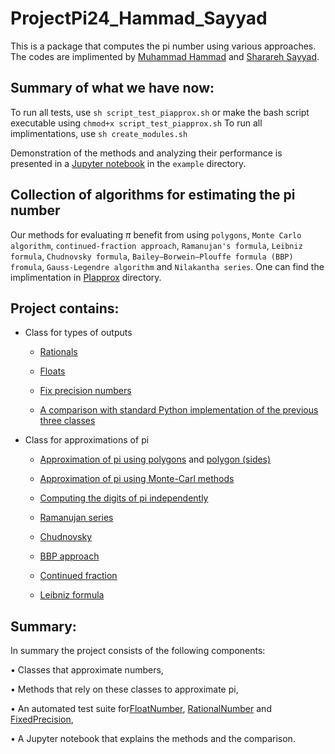 # ProjectPi24_Hammad_Sayyad

This is a package that computes the pi number using various approaches.
The codes are implimented by <ins>Muhammad Hammad</ins> and <ins>Sharareh Sayyad</ins>.

## Summary of what we have now: 
To run all tests, use `sh script_test_piapprox.sh` or make the bash script executable using `chmod+x script_test_piapprox.sh`
To run all implimentations, use `sh create_modules.sh`

Demonstration of the methods and analyzing their performance is presented in a [Jupyter notebook](examples/Demostration_pi_approximations.ipynb) in the `example` directory.

## Collection of algorithms for estimating the pi number

Our methods for evaluating $\pi$ benefit from using `polygons`, `Monte Carlo algorithm`, `continued-fraction approach`, `Ramanujan's formula`, `Leibniz formula`, `Chudnovsky formula`, `Bailey–Borwein–Plouffe formula (BBP) fromula`, `Gauss-Legendre algorithm` and `Nilakantha series`. One can find the implimentation in [PIapprox](PIapprox/) directory.

## Project contains:


- Class for types of outputs 

    * [Rationals](src/RationalNumber.py)

    * [Floats](src/FloatNumber.py)

    * [Fix precision numbers](src/RationalNumber.py)

    * [A comparison with standard Python implementation of the previous three classes](examples/Demostration_pi_approximations.ipynb)

- Class for approximations of pi

    * [Approximation of pi using polygons](PIapprox/piApproxxPolygon.py) and [polygon (sides)](PIapprox/piApproxxPolygon_sides)

    * [Approximation of pi using Monte-Carl methods](PIapprox/piApproxMonte.py)

    * [Computing the digits of pi independently](PIapprox/piDigitFormulas.py)

    * [Ramanujan series](PIapprox/ramanujan_pi.py)

    * [Chudnovsky](PIapprox/chudnovsky_pi.py)

    * [BBP approach](PIapprox/BBP_pi.py)

    * [Continued fraction](PIapprox/continued_fraction_pi.py)

    * [Leibniz formula](PIapprox/leibniz_pi.py)


## Summary:
In summary the project consists of the following components: 

• Classes that approximate numbers,

• Methods that rely on these classes to approximate pi,

• An automated test suite for[FloatNumber](test/test_unittest_floatnumber.py), [RationalNumber](test/test_unittest_rationalnumber.py) and [FixedPrecision](test/test_unittest_fixedpercision.py),

• A Jupyter notebook that explains the methods and the comparison.

